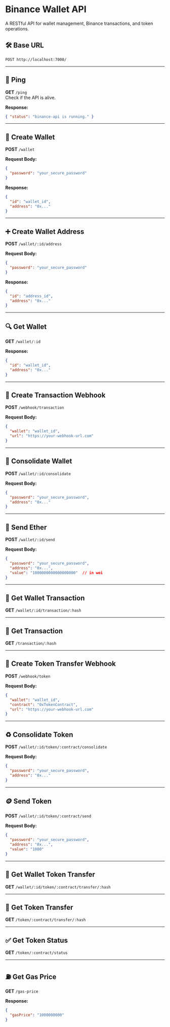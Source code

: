 # Binance Wallet API

A RESTful API for wallet management, Binance transactions, and token operations.

## 🛠 Base URL

```
POST http://localhost:7000/
```

---

## 📡 Ping

**GET** `/ping`  
Check if the API is alive.

**Response:**

```json
{ "status": "binance-api is running." }
```

---

## 🔐 Create Wallet

**POST** `/wallet`

**Request Body:**

```json
{
  "password": "your_secure_password"
}
```

**Response:**

```json
{
  "id": "wallet_id",
  "address": "0x..."
}
```

---

## ➕ Create Wallet Address

**POST** `/wallet/:id/address`

**Request Body:**

```json
{
  "password": "your_secure_password"
}
```

**Response:**

```json
{
  "id": "address_id",
  "address": "0x..."
}
```

---

## 🔍 Get Wallet

**GET** `/wallet/:id`

**Response:**

```json
{
  "id": "wallet_id",
  "address": "0x..."
}
```

---

## 🔔 Create Transaction Webhook

**POST** `/webhook/transaction`

**Request Body:**

```json
{
  "wallet": "wallet_id",
  "url": "https://your-webhook-url.com"
}
```

---

## 💼 Consolidate Wallet

**POST** `/wallet/:id/consolidate`

**Request Body:**

```json
{
  "password": "your_secure_password",
  "address": "0x..."
}
```

---

## 💸 Send Ether

**POST** `/wallet/:id/send`

**Request Body:**

```json
{
  "password": "your_secure_password",
  "address": "0x...",
  "value": "1000000000000000000"  // in wei
}
```

---

## 📄 Get Wallet Transaction

**GET** `/wallet/:id/transaction/:hash`

---

## 📄 Get Transaction

**GET** `/transaction/:hash`

---

## 🧪 Create Token Transfer Webhook

**POST** `/webhook/token`

**Request Body:**

```json
{
  "wallet": "wallet_id",
  "contract": "0xTokenContract",
  "url": "https://your-webhook-url.com"
}
```

---

## ♻️ Consolidate Token

**POST** `/wallet/:id/token/:contract/consolidate`

**Request Body:**

```json
{
  "password": "your_secure_password",
  "address": "0x..."
}
```

---

## 🪙 Send Token

**POST** `/wallet/:id/token/:contract/send`

**Request Body:**

```json
{
  "password": "your_secure_password",
  "address": "0x...",
  "value": "1000"
}
```

---

## 📄 Get Wallet Token Transfer

**GET** `/wallet/:id/token/:contract/transfer/:hash`

---

## 📄 Get Token Transfer

**GET** `/token/:contract/transfer/:hash`

---

## ✅ Get Token Status

**GET** `/token/:contract/status`

---

## ⛽ Get Gas Price

**GET** `/gas-price`

**Response:**

```json
{
  "gasPrice": "1000000000"
}
```
